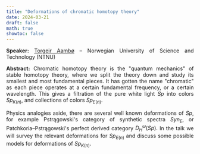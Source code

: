 ```yaml
---
title: "Deformations of chromatic homotopy theory"
date: 2024-03-21
draft: false
math: true
showtoc: false
---
```


**Speaker:** [Torgeir Aambø](https://folk.ntnu.no/torgeaam/) – Norwegian University of Science and Technology (NTNU)

**Abstract:** Chromatic homotopy theory is the "quantum mechanics" of stable homotopy theory, where we split the theory down and study its smallest and most fundamental pieces. It has gotten the name "chromatic" as each piece operates at a certain fundamental frequency, or a certain wavelength. This gives a filtration of the pure white light $Sp$ into colors $Sp_{K(n)}$, and collections of colors $Sp_{E(n)}$. 

Physics analogies aside, there are several well known deformations of $Sp$, for example Pstrągowski's category of synthetic spectra $Syn_E$, or Patchkoria–Pstrągowski's perfect derived category $D^\omega_H(Sp).$ In the talk we will survey the relevant deformations for $Sp_{E(n)}$ and discuss some possible models for deformations of $Sp_{K(n)}$. 


<style>body {text-align: justify}</style>